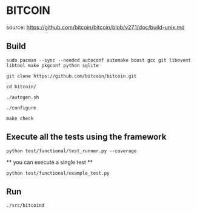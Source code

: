 # BITCOIN

source: https://github.com/bitcoin/bitcoin/blob/v27.1/doc/build-unix.md

## Build

    sudo pacman --sync --needed autoconf automake boost gcc git libevent libtool make pkgconf python sqlite
    
    git clone https://github.com/bitcoin/bitcoin.git
    
    cd bitcoin/
    
    ./autogen.sh
    
    ./configure
    
    make check

## Execute all the tests using the framework

    python test/functional/test_runner.py --coverage

  ** you can execute a single test **
  
    python test/functional/example_test.py

## Run
  
    ./src/bitcoind
